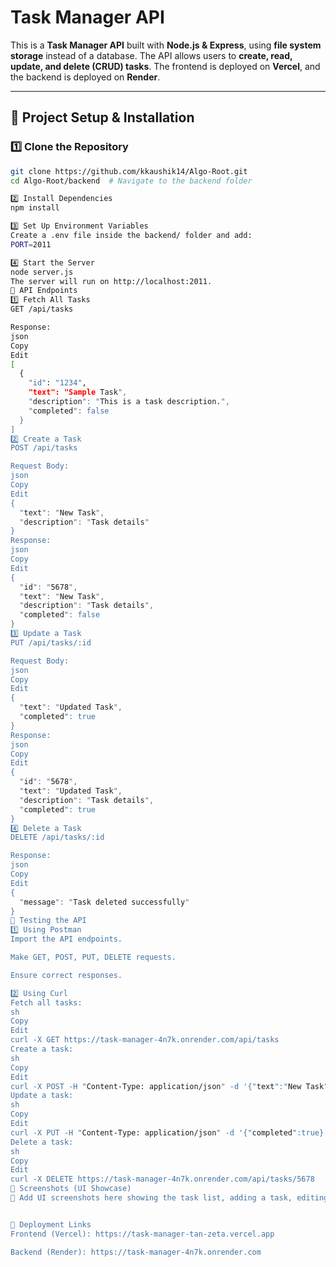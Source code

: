 # Task Manager API

This is a **Task Manager API** built with **Node.js & Express**, using **file system storage** instead of a database. The API allows users to **create, read, update, and delete (CRUD) tasks**. The frontend is deployed on **Vercel**, and the backend is deployed on **Render**.

---

## 📌 **Project Setup & Installation**

### **1️⃣ Clone the Repository**
```sh
git clone https://github.com/kkaushik14/Algo-Root.git
cd Algo-Root/backend  # Navigate to the backend folder

2️⃣ Install Dependencies
npm install

3️⃣ Set Up Environment Variables
Create a .env file inside the backend/ folder and add:
PORT=2011

4️⃣ Start the Server
node server.js
The server will run on http://localhost:2011.
📌 API Endpoints
1️⃣ Fetch All Tasks
GET /api/tasks

Response:
json
Copy
Edit
[
  {
    "id": "1234",
    "text": "Sample Task",
    "description": "This is a task description.",
    "completed": false
  }
]
2️⃣ Create a Task
POST /api/tasks

Request Body:
json
Copy
Edit
{
  "text": "New Task",
  "description": "Task details"
}
Response:
json
Copy
Edit
{
  "id": "5678",
  "text": "New Task",
  "description": "Task details",
  "completed": false
}
3️⃣ Update a Task
PUT /api/tasks/:id

Request Body:
json
Copy
Edit
{
  "text": "Updated Task",
  "completed": true
}
Response:
json
Copy
Edit
{
  "id": "5678",
  "text": "Updated Task",
  "description": "Task details",
  "completed": true
}
4️⃣ Delete a Task
DELETE /api/tasks/:id

Response:
json
Copy
Edit
{
  "message": "Task deleted successfully"
}
📌 Testing the API
1️⃣ Using Postman
Import the API endpoints.

Make GET, POST, PUT, DELETE requests.

Ensure correct responses.

2️⃣ Using Curl
Fetch all tasks:
sh
Copy
Edit
curl -X GET https://task-manager-4n7k.onrender.com/api/tasks
Create a task:
sh
Copy
Edit
curl -X POST -H "Content-Type: application/json" -d '{"text":"New Task", "description":"Details"}' https://task-manager-4n7k.onrender.com/api/tasks
Update a task:
sh
Copy
Edit
curl -X PUT -H "Content-Type: application/json" -d '{"completed":true}' https://task-manager-4n7k.onrender.com/api/tasks/5678
Delete a task:
sh
Copy
Edit
curl -X DELETE https://task-manager-4n7k.onrender.com/api/tasks/5678
📌 Screenshots (UI Showcase)
📌 Add UI screenshots here showing the task list, adding a task, editing a task, and deleting a task.


📌 Deployment Links
Frontend (Vercel): https://task-manager-tan-zeta.vercel.app

Backend (Render): https://task-manager-4n7k.onrender.com
